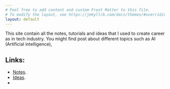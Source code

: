 ```yaml
---
# Feel free to add content and custom Front Matter to this file.
# To modify the layout, see https://jekyllrb.com/docs/themes/#overriding-theme-defaults
layout: default
---
```

This site contain all the notes, tutorials and ideas that I used to create career as in tech industry.
You might find post about different topics such as AI (Artificial intelligence),

## Links:

- [Notes]().
- [Ideas]().
-
